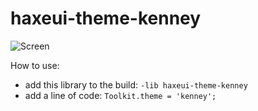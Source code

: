 # haxeui-theme-kenney

![Screen](raw.githubusercontent.com/haxeui/haxeui-theme-kenney/master/screen.png)

How to use:

- add this library to the build: `-lib haxeui-theme-kenney`
- add a line of code: `Toolkit.theme = 'kenney';`
